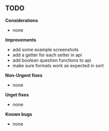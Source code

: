 
## TODO

**Considerations**
* none

**Improvements**
* add some example screenshots
* add a getter for each setter in api
* add boolean question functions to api
* make sure formats work as expected in sort

**Non-Urgent fixes**
* none

**Urget fixes**
* none

**Known bugs**
* none

